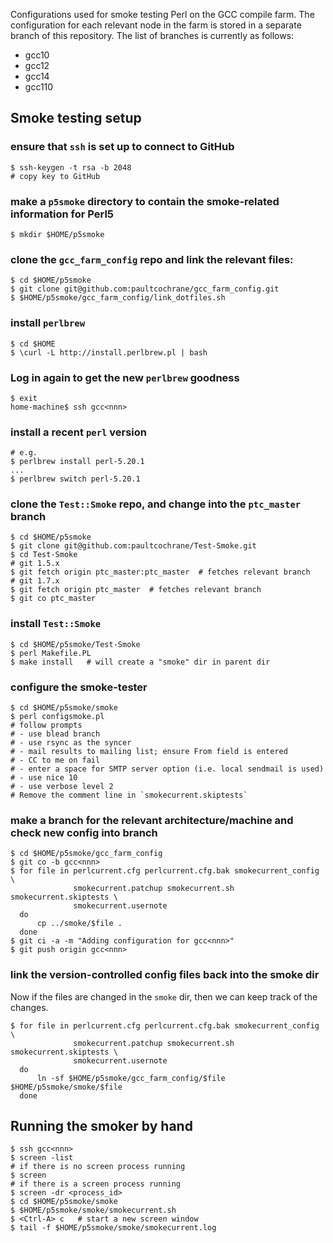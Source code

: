Configurations used for smoke testing Perl on the GCC compile farm.  The
configuration for each relevant node in the farm is stored in a separate branch
of this repository.  The list of branches is currently as follows:

   * gcc10
   * gcc12
   * gcc14
   * gcc110

## Smoke testing setup

### ensure that `ssh` is set up to connect to GitHub

    $ ssh-keygen -t rsa -b 2048
    # copy key to GitHub

### make a `p5smoke` directory to contain the smoke-related information for Perl5

    $ mkdir $HOME/p5smoke

### clone the `gcc_farm_config` repo and link the relevant files:

    $ cd $HOME/p5smoke
    $ git clone git@github.com:paultcochrane/gcc_farm_config.git
    $ $HOME/p5smoke/gcc_farm_config/link_dotfiles.sh

### install `perlbrew`

    $ cd $HOME
    $ \curl -L http://install.perlbrew.pl | bash

### Log in again to get the new `perlbrew` goodness

    $ exit
    home-machine$ ssh gcc<nnn>

### install a recent `perl` version

    # e.g.
    $ perlbrew install perl-5.20.1
    ...
    $ perlbrew switch perl-5.20.1

### clone the `Test::Smoke` repo, and change into the `ptc_master` branch

    $ cd $HOME/p5smoke
    $ git clone git@github.com:paultcochrane/Test-Smoke.git
    $ cd Test-Smoke
    # git 1.5.x
    $ git fetch origin ptc_master:ptc_master  # fetches relevant branch
    # git 1.7.x
    $ git fetch origin ptc_master  # fetches relevant branch
    $ git co ptc_master

### install `Test::Smoke`

    $ cd $HOME/p5smoke/Test-Smoke
    $ perl Makefile.PL
    $ make install   # will create a "smoke" dir in parent dir

### configure the smoke-tester

    $ cd $HOME/p5smoke/smoke
    $ perl configsmoke.pl
    # follow prompts
    # - use blead branch
    # - use rsync as the syncer
    # - mail results to mailing list; ensure From field is entered
    # - CC to me on fail
    # - enter a space for SMTP server option (i.e. local sendmail is used)
    # - use nice 10
    # - use verbose level 2
    # Remove the comment line in `smokecurrent.skiptests`

### make a branch for the relevant architecture/machine and check new config into branch

    $ cd $HOME/p5smoke/gcc_farm_config
    $ git co -b gcc<nnn>
    $ for file in perlcurrent.cfg perlcurrent.cfg.bak smokecurrent_config \
                  smokecurrent.patchup smokecurrent.sh smokecurrent.skiptests \
                  smokecurrent.usernote
      do
          cp ../smoke/$file .
      done
    $ git ci -a -m "Adding configuration for gcc<nnn>"
    $ git push origin gcc<nnn>

### link the version-controlled config files back into the smoke dir

Now if the files are changed in the `smoke` dir, then we can keep track of
the changes.

    $ for file in perlcurrent.cfg perlcurrent.cfg.bak smokecurrent_config \
                  smokecurrent.patchup smokecurrent.sh smokecurrent.skiptests \
                  smokecurrent.usernote
      do
          ln -sf $HOME/p5smoke/gcc_farm_config/$file $HOME/p5smoke/smoke/$file
      done

## Running the smoker by hand

    $ ssh gcc<nnn>
    $ screen -list
    # if there is no screen process running
    $ screen
    # if there is a screen process running
    $ screen -dr <process_id>
    $ cd $HOME/p5smoke/smoke
    $ $HOME/p5smoke/smoke/smokecurrent.sh
    $ <Ctrl-A> c   # start a new screen window
    $ tail -f $HOME/p5smoke/smoke/smokecurrent.log
